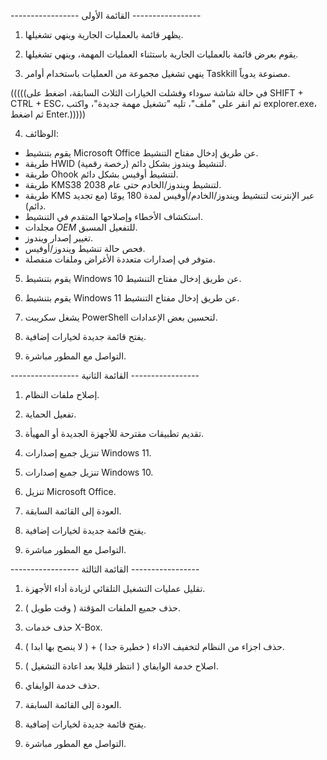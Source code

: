 ----------------- القائمة الأولى -----------------

1. يظهر قائمة بالعمليات الجارية وينهي تشغيلها.

2. يقوم بعرض قائمة بالعمليات الجارية باستثناء العمليات المهمة، وينهي تشغيلها.

3. ينهي تشغيل مجموعة من العمليات باستخدام أوامر Taskkill مصنوعة يدوياً.

(((((في حالة شاشة سوداء وفشلت الخيارات الثلاث السابقة، اضغط على SHIFT + CTRL + ESC، ثم انقر على "ملف"، تليه "تشغيل مهمة جديدة"، واكتب explorer.exe، ثم اضغط Enter.)))))

4. الوظائف:
- يقوم بتنشيط Microsoft Office عن طريق إدخال مفتاح التنشيط.
- طريقة HWID (رخصة رقمية) لتنشيط ويندوز بشكل دائم.
- طريقة Ohook لتنشيط أوفيس بشكل دائم.
- طريقة KMS38 لتنشيط ويندوز/الخادم حتى عام 2038.
- طريقة KMS عبر الإنترنت لتنشيط ويندوز/الخادم/أوفيس لمدة 180 يومًا (مع تجديد دائم).
- استكشاف الأخطاء وإصلاحها المتقدم في التنشيط.
- مجلدات $OEM$ للتفعيل المسبق.
- تغيير إصدار ويندوز.
- فحص حالة تنشيط ويندوز/أوفيس.
- متوفر في إصدارات متعددة الأغراض وملفات منفصلة.

5. يقوم بتنشيط Windows 10 عن طريق إدخال مفتاح التنشيط.

6. يقوم بتنشيط Windows 11 عن طريق إدخال مفتاح التنشيط.

7. يشغل سكريبت PowerShell لتحسين بعض الإعدادات.

8. يفتح قائمة جديدة لخيارات إضافية.

9. التواصل مع المطور مباشرة.

----------------- القائمة الثانية -----------------

1. إصلاح ملفات النظام.

2. تفعيل الحماية.

3. تقديم تطبيقات مقترحة للأجهزة الجديدة أو المهيأة.

4. تنزيل جميع إصدارات Windows 11.

5. تنزيل جميع إصدارات Windows 10.

6. تنزيل Microsoft Office.

7. العودة إلى القائمة السابقة.

8. يفتح قائمة جديدة لخيارات إضافية.

9. التواصل مع المطور مباشرة.

----------------- القائمة الثالثة -----------------

1. تقليل عمليات التشغيل التلقائي لزيادة أداء الأجهزة.

2. حذف جميع الملفات المؤقتة ( وقت طويل ).

3. حذف خدمات X-Box.

4. حذف اجزاء من النظام لتخفيف الاداء ( خطيرة جدا ) + ( لا ينصح بها ابدا ).

5. اصلاح خدمة الوايفاي ( انتظر قليلا بعد اعادة التشغيل ).

6. حذف خدمة الوايفاي.

7. العودة إلى القائمة السابقة.

8. يفتح قائمة جديدة لخيارات إضافية.

9. التواصل مع المطور مباشرة.

